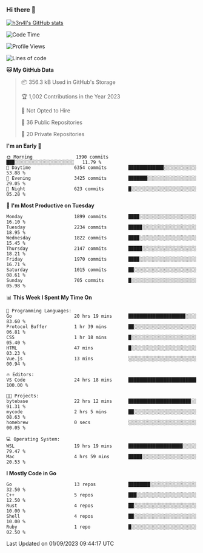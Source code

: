### Hi there 👋

[![h3n4l's GitHub stats](https://github-readme-stats.vercel.app/api?username=h3n4l&count_private=true&show_icons=true&theme=radical)](https://github.com/h3n4l/github-readme-stats)

<!--START_SECTION:waka-->
![Code Time](http://img.shields.io/badge/Code%20Time-1%2C549%20hrs%202%20mins-blue)

![Profile Views](http://img.shields.io/badge/Profile%20Views-14-blue)

![Lines of code](https://img.shields.io/badge/From%20Hello%20World%20I%27ve%20Written-3.3%20million%20lines%20of%20code-blue)

**🐱 My GitHub Data** 

> 📦 356.3 kB Used in GitHub's Storage 
 > 
> 🏆 1,002 Contributions in the Year 2023
 > 
> 🚫 Not Opted to Hire
 > 
> 📜 36 Public Repositories 
 > 
> 🔑 20 Private Repositories 
 > 
**I'm an Early 🐤** 

```text
🌞 Morning                1390 commits        ███░░░░░░░░░░░░░░░░░░░░░░   11.79 % 
🌆 Daytime                6354 commits        █████████████░░░░░░░░░░░░   53.88 % 
🌃 Evening                3425 commits        ███████░░░░░░░░░░░░░░░░░░   29.05 % 
🌙 Night                  623 commits         █░░░░░░░░░░░░░░░░░░░░░░░░   05.28 % 
```
📅 **I'm Most Productive on Tuesday** 

```text
Monday                   1899 commits        ████░░░░░░░░░░░░░░░░░░░░░   16.10 % 
Tuesday                  2234 commits        █████░░░░░░░░░░░░░░░░░░░░   18.95 % 
Wednesday                1822 commits        ████░░░░░░░░░░░░░░░░░░░░░   15.45 % 
Thursday                 2147 commits        █████░░░░░░░░░░░░░░░░░░░░   18.21 % 
Friday                   1970 commits        ████░░░░░░░░░░░░░░░░░░░░░   16.71 % 
Saturday                 1015 commits        ██░░░░░░░░░░░░░░░░░░░░░░░   08.61 % 
Sunday                   705 commits         █░░░░░░░░░░░░░░░░░░░░░░░░   05.98 % 
```


📊 **This Week I Spent My Time On** 

```text
💬 Programming Languages: 
Go                       20 hrs 19 mins      █████████████████████░░░░   83.60 % 
Protocol Buffer          1 hr 39 mins        ██░░░░░░░░░░░░░░░░░░░░░░░   06.81 % 
CSS                      1 hr 18 mins        █░░░░░░░░░░░░░░░░░░░░░░░░   05.40 % 
HTML                     47 mins             █░░░░░░░░░░░░░░░░░░░░░░░░   03.23 % 
Vue.js                   13 mins             ░░░░░░░░░░░░░░░░░░░░░░░░░   00.94 % 

🔥 Editors: 
VS Code                  24 hrs 18 mins      █████████████████████████   100.00 % 

🐱‍💻 Projects: 
bytebase                 22 hrs 12 mins      ███████████████████████░░   91.31 % 
mycode                   2 hrs 5 mins        ██░░░░░░░░░░░░░░░░░░░░░░░   08.63 % 
homebrew                 0 secs              ░░░░░░░░░░░░░░░░░░░░░░░░░   00.05 % 

💻 Operating System: 
WSL                      19 hrs 19 mins      ████████████████████░░░░░   79.47 % 
Mac                      4 hrs 59 mins       █████░░░░░░░░░░░░░░░░░░░░   20.53 % 
```

**I Mostly Code in Go** 

```text
Go                       13 repos            ████████░░░░░░░░░░░░░░░░░   32.50 % 
C++                      5 repos             ███░░░░░░░░░░░░░░░░░░░░░░   12.50 % 
Rust                     4 repos             ██░░░░░░░░░░░░░░░░░░░░░░░   10.00 % 
Shell                    4 repos             ██░░░░░░░░░░░░░░░░░░░░░░░   10.00 % 
Ruby                     1 repo              █░░░░░░░░░░░░░░░░░░░░░░░░   02.50 % 
```




 Last Updated on 01/09/2023 09:44:17 UTC
<!--END_SECTION:waka-->

